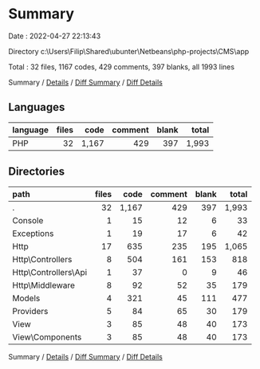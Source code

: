 # Summary

Date : 2022-04-27 22:13:43

Directory c:\Users\Filip\Shared\ubunter\Netbeans\php-projects\CMS\app

Total : 32 files,  1167 codes, 429 comments, 397 blanks, all 1993 lines

Summary / [Details](details.md) / [Diff Summary](diff.md) / [Diff Details](diff-details.md)

## Languages
| language | files | code | comment | blank | total |
| :--- | ---: | ---: | ---: | ---: | ---: |
| PHP | 32 | 1,167 | 429 | 397 | 1,993 |

## Directories
| path | files | code | comment | blank | total |
| :--- | ---: | ---: | ---: | ---: | ---: |
| . | 32 | 1,167 | 429 | 397 | 1,993 |
| Console | 1 | 15 | 12 | 6 | 33 |
| Exceptions | 1 | 19 | 17 | 6 | 42 |
| Http | 17 | 635 | 235 | 195 | 1,065 |
| Http\Controllers | 8 | 504 | 161 | 153 | 818 |
| Http\Controllers\Api | 1 | 37 | 0 | 9 | 46 |
| Http\Middleware | 8 | 92 | 52 | 35 | 179 |
| Models | 4 | 321 | 45 | 111 | 477 |
| Providers | 5 | 84 | 65 | 30 | 179 |
| View | 3 | 85 | 48 | 40 | 173 |
| View\Components | 3 | 85 | 48 | 40 | 173 |

Summary / [Details](details.md) / [Diff Summary](diff.md) / [Diff Details](diff-details.md)
